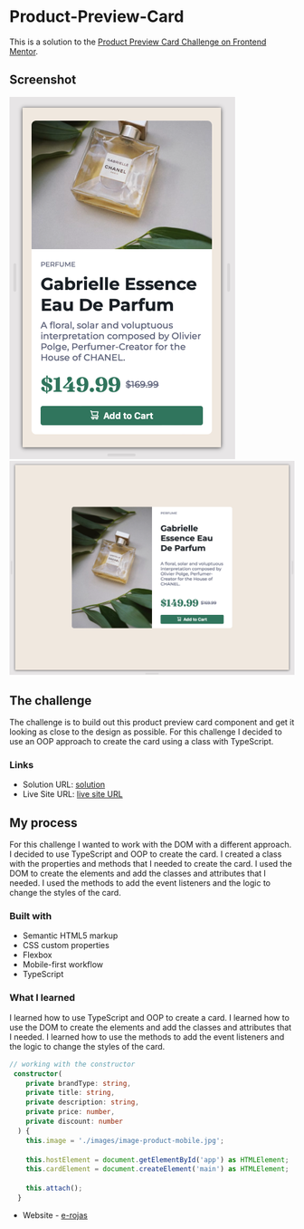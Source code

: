 # Product-Preview-Card

This is a solution to the [Product Preview Card Challenge on Frontend Mentor](https://www.frontendmentor.io/challenges/product-preview-card-component-GO7UmttRfa).

## Screenshot

![mobile](./images/screenshot-1.png)
![deskto](./images/screenshot-2.png)

## The challenge

The challenge is to build out this product preview card component and get it looking as close to the design as possible. For this challenge I decided to use an OOP approach to create the card using a class with TypeScript.

### Links

- Solution URL: [solution](https://github.com/e-rojas/Product-Preview-Card)
- Live Site URL: [live site URL](https://e-rojas.github.io/Product-Preview-Card/)

## My process

For this challenge I wanted to work with the DOM with a different approach. I decided to use TypeScript and OOP to create the card. I created a class with the properties and methods that I needed to create the card. I used the DOM to create the elements and add the classes and attributes that I needed. I used the methods to add the event listeners and the logic to change the styles of the card.

### Built with

- Semantic HTML5 markup
- CSS custom properties
- Flexbox
- Mobile-first workflow
- TypeScript

### What I learned

I learned how to use TypeScript and OOP to create a card. I learned how to use the DOM to create the elements and add the classes and attributes that I needed. I learned how to use the methods to add the event listeners and the logic to change the styles of the card.

```ts
// working with the constructor
 constructor(
    private brandType: string,
    private title: string,
    private description: string,
    private price: number,
    private discount: number
  ) {
    this.image = './images/image-product-mobile.jpg';

    this.hostElement = document.getElementById('app') as HTMLElement;
    this.cardElement = document.createElement('main') as HTMLElement;

    this.attach();
  }
```

- Website - [e-rojas](https://e-rojas.com/)
